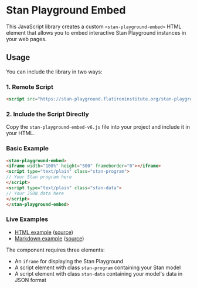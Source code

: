 # Stan Playground Embed

This JavaScript library creates a custom `<stan-playground-embed>` HTML element that allows you to embed interactive Stan Playground instances in your web pages.

## Usage

You can include the library in two ways:

### 1. Remote Script
```html
<script src="https://stan-playground.flatironinstitute.org/stan-playground-embed.js"></script>
```

### 2. Include the Script Directly
Copy the `stan-playground-embed-v6.js` file into your project and include it in your HTML.

### Basic Example
```html
<stan-playground-embed>
<iframe width="100%" height="500" frameborder="0"></iframe>
<script type="text/plain" class="stan-program">
// Your Stan program here
</script>
<script type="text/plain" class="stan-data">
// Your JSON data here
</script>
</stan-playground-embed>
```

### Live Examples


- [HTML example](https://magland.github.io/stan-playground-embed/stan-playground-embed-example-remote-script) ([source](https://github.com/magland/stan-playground-embed/blob/main/stan-playground-embed-example-remote-script.html))
- [Markdown example](https://magland.github.io/stan-playground-embed/test_markdown) ([source](./test_markdown.md))

The component requires three elements:
- An `iframe` for displaying the Stan Playground
- A script element with class `stan-program` containing your Stan model
- A script element with class `stan-data` containing your model's data in JSON format
